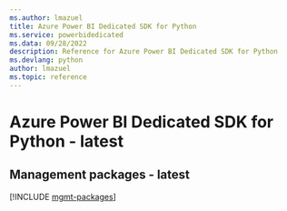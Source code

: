 ```yaml
---
ms.author: lmazuel
title: Azure Power BI Dedicated SDK for Python
ms.service: powerbidedicated
ms.data: 09/28/2022
description: Reference for Azure Power BI Dedicated SDK for Python
ms.devlang: python
author: lmazuel
ms.topic: reference
---
```

# Azure Power BI Dedicated SDK for Python - latest

## Management packages - latest
[!INCLUDE [mgmt-packages](power-bi-dedicated-mgmt-index.md)]